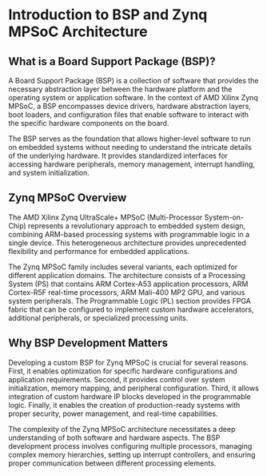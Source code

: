 # Introduction to BSP and Zynq MPSoC Architecture

## What is a Board Support Package (BSP)?

A Board Support Package (BSP) is a collection of software that provides the necessary abstraction layer between the hardware platform and the operating system or application software. In the context of AMD Xilinx Zynq MPSoC, a BSP encompasses device drivers, hardware abstraction layers, boot loaders, and configuration files that enable software to interact with the specific hardware components on the board.

The BSP serves as the foundation that allows higher-level software to run on embedded systems without needing to understand the intricate details of the underlying hardware. It provides standardized interfaces for accessing hardware peripherals, memory management, interrupt handling, and system initialization.

## Zynq MPSoC Overview

The AMD Xilinx Zynq UltraScale+ MPSoC (Multi-Processor System-on-Chip) represents a revolutionary approach to embedded system design, combining ARM-based processing systems with programmable logic in a single device. This heterogeneous architecture provides unprecedented flexibility and performance for embedded applications.

The Zynq MPSoC family includes several variants, each optimized for different application domains. The architecture consists of a Processing System (PS) that contains ARM Cortex-A53 application processors, ARM Cortex-R5F real-time processors, ARM Mali-400 MP2 GPU, and various system peripherals. The Programmable Logic (PL) section provides FPGA fabric that can be configured to implement custom hardware accelerators, additional peripherals, or specialized processing units.

## Why BSP Development Matters

Developing a custom BSP for Zynq MPSoC is crucial for several reasons. First, it enables optimization for specific hardware configurations and application requirements. Second, it provides control over system initialization, memory mapping, and peripheral configuration. Third, it allows integration of custom hardware IP blocks developed in the programmable logic. Finally, it enables the creation of production-ready systems with proper security, power management, and real-time capabilities.

The complexity of the Zynq MPSoC architecture necessitates a deep understanding of both software and hardware aspects. The BSP development process involves configuring multiple processors, managing complex memory hierarchies, setting up interrupt controllers, and ensuring proper communication between different processing elements.
